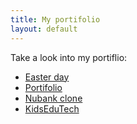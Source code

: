 ```yaml
---
title: My portifolio
layout: default
---
```


Take a look into my portiflio:

* [Easter day](/pascoa)
* [Portifolio](/portifolio)
* [Nubank clone](/nubank)
* [KidsEduTech](/kidsedutech)